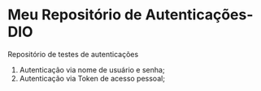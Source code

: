 # Meu Repositório de Autenticações-DIO
Repositório de testes de autenticações
1. Autenticação via nome de usuário e senha;
2. Autenticação via Token de acesso pessoal;
